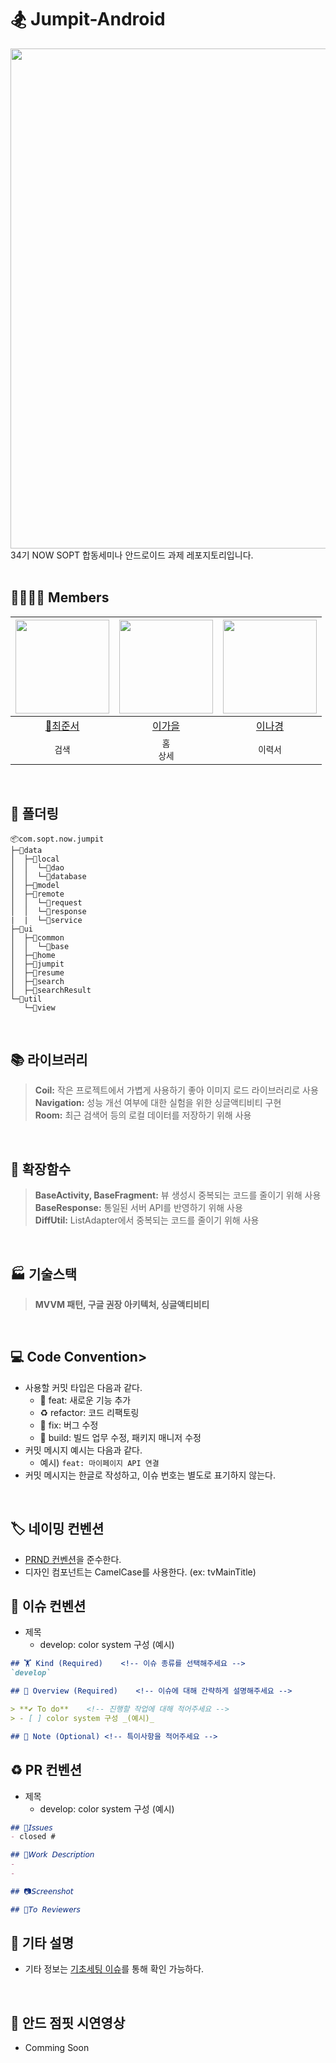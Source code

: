 # 🏂 Jumpit-Android
<img src="https://github.com/NOW-SOPT-APP8-JUMPIT/Jumpit-Android/assets/127238018/cbc93ed6-614c-4494-abab-2257cc86a516" width="800" />
</br>
34기 NOW SOPT 합동세미나 안드로이드 과제 레포지토리입니다.
</br>
</br>

## 👨‍👩‍👧‍👦 Members
|<img src="https://avatars.githubusercontent.com/u/127238018?v=4" width="150" />|<img src="https://avatars.githubusercontent.com/u/91470334?v=4" width="150" />|<img src="https://avatars.githubusercontent.com/u/109855280?v=4" width="150" />|
|:---------:|:---------:|:---------:|
|[👑최준서](https://github.com/junseo511)|[이가을](https://github.com/gaeulzzang)|[이나경](https://github.com/nagaeng)|
| `검색` | `홈`</br>`상세` | `이력서` |
</br>

## 📁 폴더링
```
📦com.sopt.now.jumpit
├─📂data
│  ├─📂local
│  │  └─📂dao
│  │  └─📂database
│  ├─📂model
│  ├─📂remote
│  │  └─📂request
│  │  └─📂response
|  |  └─📂service
├─📂ui
│  ├─📂common
│  │  └─📂base
│  ├─📂home
│  ├─📂jumpit
│  ├─📂resume
│  ├─📂search
│  ├─📂searchResult
└─📂util
   └─📂view
```
</br>

## 📚 라이브러리
> **Coil:** 작은 프로젝트에서 가볍게 사용하기 좋아 이미지 로드 라이브러리로 사용</br>
> **Navigation:** 성능 개선 여부에 대한 실험을 위한 싱글액티비티 구현</br>
> **Room:** 최근 검색어 등의 로컬 데이터를 저장하기 위해 사용</br>

</br>

## 🥕 확장함수
> **BaseActivity, BaseFragment:** 뷰 생성시 중복되는 코드를 줄이기 위해 사용</br>
> **BaseResponse:** 통일된 서버 API를 반영하기 위해 사용</br>
> **DiffUtil:** ListAdapter에서 중복되는 코드를 줄이기 위해 사용</br>

</br>

## 🏭 기술스택
> **MVVM 패턴, 구글 권장 아키텍처, 싱글액티비티**

</br>

## 💻 Code Convention> 
- 사용할 커밋 타입은 다음과 같다.
  - 🍯 feat: 새로운 기능 추가
  - ♻️ refactor: 코드 리팩토링
  - 🔨 fix: 버그 수정
  - 🚧 build: 빌드 업무 수정, 패키지 매니저 수정
- 커밋 메시지 예시는 다음과 같다.
    - 예시) `feat: 마이페이지 API 연결`
- 커밋 메시지는 한글로 작성하고, 이슈 번호는 별도로 표기하지 않는다.

</br>

## 🏷️ 네이밍 컨벤션
- [PRND 컨벤션](https://github.com/PRNDcompany/android-style-guide)을 준수한다.
- 디자인 컴포넌트는 CamelCase를 사용한다. (ex: tvMainTitle)

## 📌 이슈 컨벤션
> 
- 제목
    - develop: color system 구성 (예시)

```markdown
## 🏋️ Kind (Required)    <!-- 이슈 종류를 선택해주세요 -->
`develop`

## 📗 Overview (Required)    <!-- 이슈에 대해 간략하게 설명해주세요 -->

> **✔️ To do**    <!-- 진행할 작업에 대해 적어주세요 -->
> - [ ] color system 구성 _(예시)_

## 📍 Note (Optional) <!-- 특이사항을 적어주세요 -->
```

## ♻️ PR 컨벤션
> 
- 제목
    - develop: color system 구성 (예시)

```markdown
## 📌𝘐𝘴𝘴𝘶𝘦𝘴
- closed #

## 📎𝘞𝘰𝘳𝘬 𝘋𝘦𝘴𝘤𝘳𝘪𝘱𝘵𝘪𝘰𝘯
- 
- 

## 📷𝘚𝘤𝘳𝘦𝘦𝘯𝘴𝘩𝘰𝘵

## 💬𝘛𝘰 𝘙𝘦𝘷𝘪𝘦𝘸𝘦𝘳𝘴
```

## 🎸 기타 설명
- 기타 정보는 [기초세팅 이슈](https://github.com/NOW-SOPT-APP8-JUMPIT/Jumpit-Android/issues/1)를 통해 확인 가능하다.

</br>

## 📸 안드 점핏 시연영상
- Comming Soon

